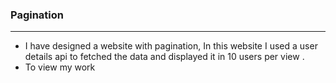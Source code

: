 ### Pagination

---

* I have designed a website with pagination, In this website I used a user details api to fetched the data and displayed it in 10 users per view .
* To view my work
